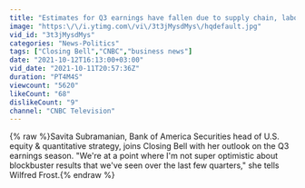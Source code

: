 ```yaml
---
title: "Estimates for Q3 earnings have fallen due to supply chain, labor pressures: BofA's Subramanian"
image: "https:\/\/i.ytimg.com\/vi\/3t3jMysdMys\/hqdefault.jpg"
vid_id: "3t3jMysdMys"
categories: "News-Politics"
tags: ["Closing Bell","CNBC","business news"]
date: "2021-10-12T16:13:00+03:00"
vid_date: "2021-10-11T20:57:36Z"
duration: "PT4M4S"
viewcount: "5620"
likeCount: "68"
dislikeCount: "9"
channel: "CNBC Television"
---
```

{% raw %}Savita Subramanian, Bank of America Securities head of U.S. equity &amp; quantitative strategy, joins Closing Bell with her outlook on the Q3 earnings season. &quot;We're at a point where I'm not super optimistic about blockbuster results that we've seen over the last few quarters,&quot; she tells Wilfred Frost.{% endraw %}
